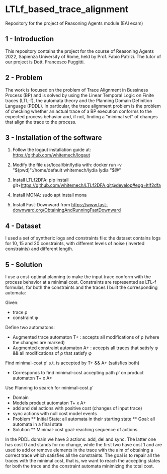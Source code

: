 # LTLf_based_trace_alignment

Repository for the project of Reasoning Agents module (EAI exam)

## 1 - Introduction

This repository contains the project for the course of Reasoning Agents 2022, Sapienza University of Rome, held by Prof. Fabio Patrizi. The tutor of our project is  Dott. Francesco Fuggitti.

## 2 - Problem

The work is focused on the problem of Trace Alignment in Bussiness Process (BP) and is solved by using the Linear Temporal Logic on Finite traces (LTL-f), the automata theory and the Planning Domain Definition Language (PDDL). In particular, the trace alignment problem is the problem of checking whether an actual trace of a BP execution conforms to the expected process behavior and, if not, finding a “minimal set” of changes that align the trace to the process.

## 3 - Installation of the software

1. Follow the logaut installation guide at: https://github.com/whitemech/logaut

2. Modify the file usr/local/bin/lydia with: docker run -v "$(pwd)":/home/default whitemech/lydia lydia "$@"

3. Install LTLf2DFA: pip install git+https://github.com/whitemech/LTLf2DFA.git@develop#egg=ltlf2dfa

4. Install MONA: sudo apt install mona

5. Install Fast-Downward from https://www.fast-downward.org/ObtainingAndRunningFastDownward

## 4 - Dataset

I used a set of syntheric logs and constraints file: the dataset contains logs for 10, 15 and 20 constraints, with different levels of noise (inverted constraints) and different length.

## 5 - Solution

I use a cost-optimal planning to make the input trace conform with the process behavior at a minimal cost. 
Constraints are represented as LTL-f formulas, for both the constraints and the traces I built the corresponding automata:

Given:
* trace ρ
* constraint φ

Define two automatons:
* Augmented trace automaton T+ : accepts all modifications of ρ (where the changes are marked)
* Augmented constraint automaton A+ : accepts all traces that satisfy φ && all modifications of ρ that satisfy φ

Find minimal-cost ρ’ s.t. is accepted by T+ && A+ (satisfies both)
* Corresponds to find minimal-cost accepting path ρ’ on product automaton T+ x A+

Use Planning to search for minimal-cost ρ’
* Domain
*   Models product automaton T+ x A+ 
*   add and del actions with positive cost (changes of input trace)
*   sync actions with null cost model events
* Problem
** Initial State: all automata in their starting state
** Goal: all automata in a final state
* Solution
** Minimal-cost goal-reaching sequence of actions

In the PDDL domain we have 3 actions: add, del and sync. The latter one has cost 0 and stands for no change, while the first two have cost 1 and are used to add or remove elements in the trace with the aim of obtaining a correct trace which satisfies all the constraints. The goal is to repair all the traces with the minimal cost, that is, we want to reach the accepting states for both the trace and the constraint automata minimizing the total cost.

